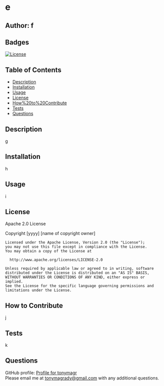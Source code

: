 # e

  ## Author: f

  ## Badges
  [![License](https://img.shields.io/badge/License-Apache_2.0-blue.svg)](https://opensource.org/licenses/Apache-2.0)

  ## Table of Contents
  - [Description](#description)
  - [Installation](#installation)
  - [Usage](#usage)
  - [License](#license)
  - [How%20to%20Contribute](#contribution)
  - [Tests](#tests)
  - [Questions](#questions)

  ## Description
  g

  ## Installation
  h

  ## Usage
  i

  ## License
  Apache 2.0 License

  Copyright [yyyy] [name of copyright owner]

    Licensed under the Apache License, Version 2.0 (the "License");
    you may not use this file except in compliance with the License.
    You may obtain a copy of the License at
 
      http://www.apache.org/licenses/LICENSE-2.0
 
    Unless required by applicable law or agreed to in writing, software
    distributed under the License is distributed on an "AS IS" BASIS,
    WITHOUT WARRANTIES OR CONDITIONS OF ANY KIND, either express or implied.
    See the License for the specific language governing permissions and
    limitations under the License.

  ## How to Contribute
  j

  ## Tests
  k

  ## Questions
  GitHub profile: [Profile for tonymagr](https://github.com/tonymagr) <br>
  Please email me at tonymagrady@gmail.com with any additional questions.
  